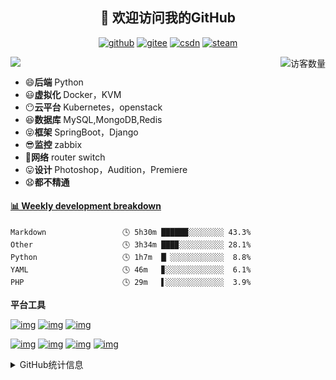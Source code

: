 <h2 align="center">👋 欢迎访问我的GitHub</h2>
<p align="center">
  <a href="https://github.com/Yunak/"><img src="https://img.shields.io/badge/GitHub-ff79c6" alt="github"></a>
  <a href="https://gitee.com/yunaks"><img src="https://img.shields.io/badge/Gitee-fe7300" alt="gitee"></a>
  <a href="https://blog.csdn.net/qq_18275789"><img src="https://img.shields.io/badge/CSDN-cf000e" alt="csdn"></a>
    <a href="https://steamcommunity.com/76561198213207763"><img src="https://img.shields.io/badge/Steam-171a21?style=flat-square&logo=steam&logoColor=ffffff" alt="steam"></a>
</p>

<img align='right' src="https://profile-counter.glitch.me/Yunak/count.svg" alt="访客数量"/>

![](http://antzuhl.cn:4000/get/@Yunak.readme)

- 😄**后端** Python
- 😃**虚拟化** Docker，KVM
- 😶**云平台** Kubernetes，openstack
- 😆**数据库** MySQL,MongoDB,Redis
- 😝**框架** SpringBoot，Django
- 😎**监控** zabbix
- 🐷**网络** router switch
- 😛**设计** Photoshop，Audition，Premiere
- 😧**都不精通**

<!-- waka-box start -->
#### <a href="https://gist.github.com/17e653c57c0cf8e15bdbcda55e8c789e" target="_blank">📊 Weekly development breakdown</a>
```text
Markdown                 🕓 5h30m ██████░░░░░░░░ 43.3%
Other                    🕓 3h34m ███▉░░░░░░░░░░ 28.1%
Python                   🕓 1h7m  █▏░░░░░░░░░░░░  8.8%
YAML                     🕓 46m   ▊░░░░░░░░░░░░░  6.1%
PHP                      🕓 29m   ▌░░░░░░░░░░░░░  3.9%
```
<!-- Powered by https://github.com/YouEclipse/waka-box-go . -->
<!-- waka-box end -->
**平台工具**   
  
[![img](https://camo.githubusercontent.com/55834e9656ee18093f02bd8ea008856c5c4737a37bb2c58af6dc22ca2884cac5/68747470733a2f2f696d672e736869656c64732e696f2f62616467652f6d61634f532d436174616c696e612d6430643164343f7374796c653d666c61742d737175617265266c6f676f3d4170706c65)](https://camo.githubusercontent.com/55834e9656ee18093f02bd8ea008856c5c4737a37bb2c58af6dc22ca2884cac5/68747470733a2f2f696d672e736869656c64732e696f2f62616467652f6d61634f532d436174616c696e612d6430643164343f7374796c653d666c61742d737175617265266c6f676f3d4170706c65) [![img](https://camo.githubusercontent.com/dfaf02ab33357da953348b4b53e0db69d2178518c80bfb143bf37271ee2f6dda/68747470733a2f2f696d672e736869656c64732e696f2f62616467652f5562756e74752d32302e30342532304c54532d4539353432303f7374796c653d666c61742d737175617265266c6f676f3d5562756e7475)](https://ubuntu.com/) [![img](https://camo.githubusercontent.com/383ac1abcc4e7b33b5d7695e0f79bbf5275f231db03f922b8de63b6cec33770c/68747470733a2f2f696d672e736869656c64732e696f2f62616467652f4944452d56697375616c25323053747564696f253230436f64652d626c75653f7374796c653d666c61742d737175617265266c6f676f3d56697375616c2d53747564696f2d436f6465)](https://code.visualstudio.com/)

[![img](https://camo.githubusercontent.com/48819dba991abbefa6f4dce6aaa9c4073f98782ca8981ddbdba9d4051156a2d9/68747470733a2f2f696d672e736869656c64732e696f2f62616467652f2d476f6c616e672d3030414444383f7374796c653d666c61742d737175617265266c6f676f3d676f266c6f676f436f6c6f723d666666666666)](https://golang.org/) [![img](https://camo.githubusercontent.com/05884d2ea16f46ea94592b695b93f587ce471811ceb0df27a99b185e13d6ffd8/68747470733a2f2f696d672e736869656c64732e696f2f62616467652f2d446f636b65722d3234393645443f7374796c653d666c61742d737175617265266c6f676f3d446f636b6572266c6f676f436f6c6f723d666666666666)](https://www.docker.com/) [![img](https://camo.githubusercontent.com/12676a3f43180a543107e25d95e3682da20d4b8fcc4371834219ab6e55206527/68747470733a2f2f696d672e736869656c64732e696f2f62616467652f2d4e67696e782d3236393533393f7374796c653d666c61742d737175617265266c6f676f3d4e67696e78266c6f676f436f6c6f723d666666666666)](https://nginx.org/) [![img](https://camo.githubusercontent.com/0404130d963387beb9edc2d05b8475ab118e3fa6dd8f9a2c893178ebc3014b70/68747470733a2f2f696d672e736869656c64732e696f2f62616467652f2d4b756265726e657465732d3332364345353f7374796c653d666c61742d737175617265266c6f676f3d4b756265726e65746573266c6f676f436f6c6f723d666666666666)](https://kubernetes.io/) 
<details>
<summary>GitHub统计信息</summary>

<br/>

> 动态太少，不好意思展示
> 
> 下面的GitHub统计信息是来自于[github-readme-stats](https://github.com/anuraghazra/github-readme-stats)项目，里边有[中文文档](https://github.com/anuraghazra/github-readme-stats/blob/master/readme_cn.md)

<a href="https://github.com/Yunak/Yunak">
  <img align="center" src="https://github-readme-stats-anuraghazra1.vercel.app/api?username=Yunak&show_icons=true" />
</a>
<br/>

---

*近期更新的仓库*

<a href="https://github.com/Yunak/Yunak">
  <img align="center" src="https://github-readme-stats.anuraghazra1.vercel.app/api/pin/?username=Yunak&repo=Yunak" />
</a>    
<a href="https://gitee.com/Yunak/MySQL-ClassNote">
  <img align="center" src="https://github-readme-stats.anuraghazra1.vercel.app/api/pin/?username=Yunak&repo=MySQL-ClassNote" />
</a>

<br/>
<br/>

[![Yunak's contribution graph as a Game of Life](https://github4life.herokuapp.com/Yunak.gif)](https://github4life.herokuapp.com/Yunak)

</details>


